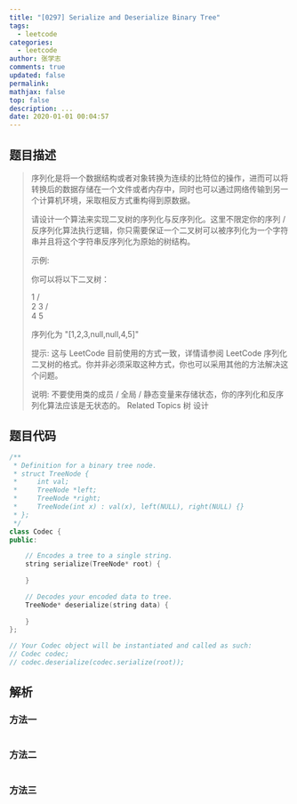 ```yaml
---
title: "[0297] Serialize and Deserialize Binary Tree"
tags:
  - leetcode
categories:
  - leetcode
author: 张学志
comments: true
updated: false
permalink:
mathjax: false
top: false
description: ...
date: 2020-01-01 00:04:57
---
```


## 题目描述

> 序列化是将一个数据结构或者对象转换为连续的比特位的操作，进而可以将转换后的数据存储在一个文件或者内存中，同时也可以通过网络传输到另一个计算机环境，采取相反方式重构得到原数据。 
> 
> 请设计一个算法来实现二叉树的序列化与反序列化。这里不限定你的序列 / 反序列化算法执行逻辑，你只需要保证一个二叉树可以被序列化为一个字符串并且将这个字符串反序列化为原始的树结构。 
> 
> 示例: 
> 
> 你可以将以下二叉树：
> 
> 1
> / \
> 2   3
> / \
> 4   5
> 
> 序列化为 "[1,2,3,null,null,4,5]" 
> 
> 提示: 这与 LeetCode 目前使用的方式一致，详情请参阅 LeetCode 序列化二叉树的格式。你并非必须采取这种方式，你也可以采用其他的方法解决这个问题。 
> 
> 说明: 不要使用类的成员 / 全局 / 静态变量来存储状态，你的序列化和反序列化算法应该是无状态的。 
> Related Topics 树 设计

## 题目代码

```cpp
/**
 * Definition for a binary tree node.
 * struct TreeNode {
 *     int val;
 *     TreeNode *left;
 *     TreeNode *right;
 *     TreeNode(int x) : val(x), left(NULL), right(NULL) {}
 * };
 */
class Codec {
public:

    // Encodes a tree to a single string.
    string serialize(TreeNode* root) {
        
    }

    // Decodes your encoded data to tree.
    TreeNode* deserialize(string data) {
        
    }
};

// Your Codec object will be instantiated and called as such:
// Codec codec;
// codec.deserialize(codec.serialize(root));
```

## 解析

### 方法一

```cpp

```

### 方法二

```cpp

```

### 方法三

```cpp

```

